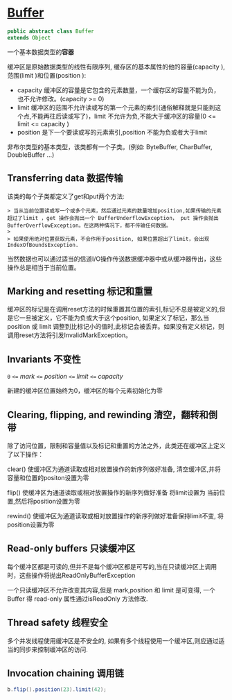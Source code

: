 # [Buffer](<https://docs.oracle.com/javase/8/docs/api/java/nio/Buffer.html>)

```java
public abstract class Buffer
extends Object
```

一个基本数据类型的**容器**

缓冲区是原始数据类型的线性有限序列, 缓存区的基本属性的他的容量(capacity ),范围(limit )和位置(position ):

* capacity 缓冲区的容量是它包含的元素数量，一个缓存区的容量不能为负，也不允许修改。(capacity >= 0)
* limit 缓冲区的范围不允许读或写的第一个元素的索引(通俗解释就是只能到这个点,不能再往后读或写了)，limit 不允许为负,不能大于缓冲区的容量(0 <= limit <= capacity )
* position 是下一个要读或写的元素索引,position 不能为负或者大于limit

非布尔类型的基本类型，该类都有一个子类。(例如: ByteBuffer, CharBuffer, DoubleBuffer ...)

## Transferring data 数据传输

该类的每个子类都定义了get和put两个方法:

	> 当从当前位置读或写一个或多个元素，然后通过元素的数量增加position,如果传输的元素超过了limit ，get 操作会抛出一个 BufferUnderflowException， put 操作会抛出 BufferOverflowException。在这两种情况下，都不传输任何数据。
	>
	> 如果使用绝对位置获取元素，不会作用于position, 如果位置超出了limit，会出现IndexOfBoundsException.

当然数据也可以通过适当的信道I/O操作传送数据缓冲器中或从缓冲器传出，这些操作总是相当于当前位置。

## Marking and resetting 标记和重置

缓冲区的标记是在调用reset方法的时候重置其位置的索引,标记不总是被定义的,但是它一旦被定义，它不能为负或大于这个position, 如果定义了标记，那么当position 或 limit 调整到比标记小的值时,此标记会被丢弃。如果没有定义标记，则调用reset方法将引发InvalidMarkException。

## Invariants  不变性

`0` `<=` *mark* `<=` *position* `<=` *limit* `<=` *capacity*

新建的缓冲区位置始终为0，缓冲区的每个元素初始化为零

## Clearing, flipping, and rewinding 清空，翻转和倒带

除了访问位置，限制和容量值以及标记和重置的方法之外，此类还在缓冲区上定义了以下操作：

clear() 使缓冲区为通道读取或相对放置操作的新序列做好准备, 清空缓冲区,并将容量和位置的positon设置为零

flip() 使缓冲区为通道读取或相对放置操作的新序列做好准备 将limit设置为 当前位置,然后将position设置为零

rewind() 使缓冲区为通道读取或相对放置操作的新序列做好准备保持limit不变, 将position设置为零

## Read-only buffers 只读缓冲区

每个缓冲区都是可读的,但并不是每个缓冲区都是可写的,当在只读缓冲区上调用时，这些操作将抛出ReadOnlyBufferException

一个只读缓冲区不允许改变其内容,但是 mark,position 和 limit 是可变得, 一个Buffer 得 read-only 属性通过isReadOnly 方法修改.

## Thread safety 线程安全

多个并发线程使用缓冲区是不安全的, 如果有多个线程使用一个缓冲区,则应通过适当的同步来控制缓冲区的访问.

## Invocation chaining 调用链

```java
b.flip().position(23).limit(42);
```





​	

